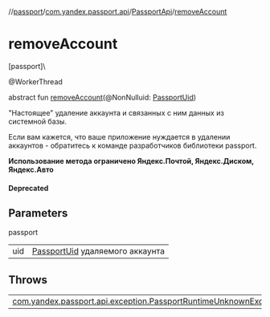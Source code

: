 //[passport](../../../index.md)/[com.yandex.passport.api](../index.md)/[PassportApi](index.md)/[removeAccount](remove-account.md)

# removeAccount

[passport]\

@WorkerThread

abstract fun [removeAccount](remove-account.md)(@NonNulluid: [PassportUid](../-passport-uid/index.md))

 &quot;Настоящее&quot; удаление аккаунта и связанных с ним данных из системной базы. 

 Если вам кажется, что ваше приложение нуждается в удалении аккаунтов - обратитесь к команде разработчиков библиотеки passport. 

**Использование метода ограничено Яндекс.Почтой, Яндекс.Диском, Яндекс.Авто**

#### Deprecated

## Parameters

passport

| | |
|---|---|
| uid | [PassportUid](../-passport-uid/index.md) удаляемого аккаунта |

## Throws

| | |
|---|---|
| [com.yandex.passport.api.exception.PassportRuntimeUnknownException](../../com.yandex.passport.api.exception/-passport-runtime-unknown-exception/index.md) | ,PassportAccountNotFoundException |
